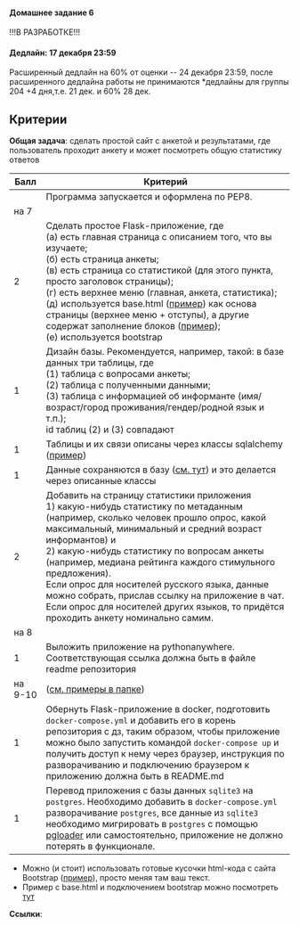 #### Домашнее задание 6

!!!В РАЗРАБОТКЕ!!!

#### Дедлайн: 17 декабря 23:59

Расширенный дедлайн на 60% от оценки -- 24 декабря 23:59, после расширенного дедлайна работы не принимаются
*дедлайны для группы 204 +4 дня,т.е. 21 дек. и 60% 28 дек. 

## Критерии

**Общая задача**: сделать простой сайт с анкетой и результатами, где пользователь проходит анкету и может посмотреть общую статистику ответов

|Балл|Критерий|
|----|--------|
||Программа запускается и оформлена по PEP8.|
|на 7||
|2|Сделать простое Flask-приложение, где <br>(а) есть главная страница с описанием того, что вы изучаете; <br>(б) есть страница анкеты; <br>(в) есть страница со статистикой (для этого пункта, просто заголовок страницы); <br>(г) есть верхнее меню (главная, анкета, статистика); <br>(д) используется base.html ([пример](https://github.com/hse-ling-python/imdb-site-example/blob/main/templates/base.html)) как основа страницы (верхнее меню + отступы), а другие содержат заполнение блоков ([пример](https://github.com/hse-ling-python/imdb-site-example/blob/main/templates/person.html)); <br>(е) используется bootstrap|
|1|Дизайн базы. Рекомендуется, например, такой: в базе данных три таблицы, где <br>(1) таблица с вопросами анкеты; <br>(2) таблица с полученными данными; <br>(3) таблица с информацией об информанте (имя/возраст/город проживания/гендер/родной язык и т.п.); <br>id таблиц (2) и (3) совпадают|
|1|Таблицы и их связи описаны через классы sqlalchemy ([пример](https://github.com/hse-ling-python/imdb-site-example/blob/main/models.py))|
|1|Данные сохраняются в базу ([см. тут](https://github.com/hse-ling-python/seminars/blob/master/flask_applications/flask_db_queries.ipynb)) и это делается через описанные классы|
|2|Добавить на страницу статистики приложения <br>1) какую-нибудь статистику по метаданным (например, сколько человек прошло опрос, какой максимальный, минимальный и средний возраст информантов) и <br>2) какую-нибудь статистику по вопросам анкеты (например, медиана рейтинга каждого стимульного предложения). <br>Если опрос для носителей русского языка, данные можно собрать, прислав ссылку на приложение в чат. Если опрос для носителей других языков, то придётся проходить анкету номинально самим. |
|на 8||
|1|Выложить приложение на pythonanywhere. Соответствующая ссылка должна быть в файле readme репозитория|
|на 9-10| ([см. примеры в папке](https://github.com/hse-ling-python/seminars/tree/master/docker))|
|1|Обернуть Flask-приложение в docker, подготовить `docker-compose.yml` и добавить его в корень репозитория с дз, таким образом, чтобы приложение можно было запустить командой `docker-compose up` и получить доступ к нему через браузер, инструкция по разворачиванию и подключению браузером к приложению должна быть в README.md |
|1|Перевод приложения с базы данных `sqlite3` на `postgres`. Необходимо добавить в `docker-compose.yml` разворачивание `postgres`, все данные из `sqlite3` необходимо мигрировать в `postgres` с помощью [pgloader](https://pgloader.readthedocs.io/en/latest/ref/sqlite.html) или самостоятельно, приложение не должно потерять в функционале.|

- Можно (и стоит) использовать готовые кусочки html-кода с сайта Bootstrap ([пример](https://getbootstrap.com/docs/4.5/components/buttons/)), просто меняя там ваш текст.
- Пример с base.html и подключением bootstrap можно посмотреть [тут](https://github.com/hse-ling-python/seminars/tree/master/flask_applications/imdb_site/templates)

**Ссылки**: 
